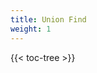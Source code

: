 ```yaml
---
title: Union Find
weight: 1
---
```



<!-- spellchecker-disable -->

{{< toc-tree >}}

<!-- spellchecker-enable -->